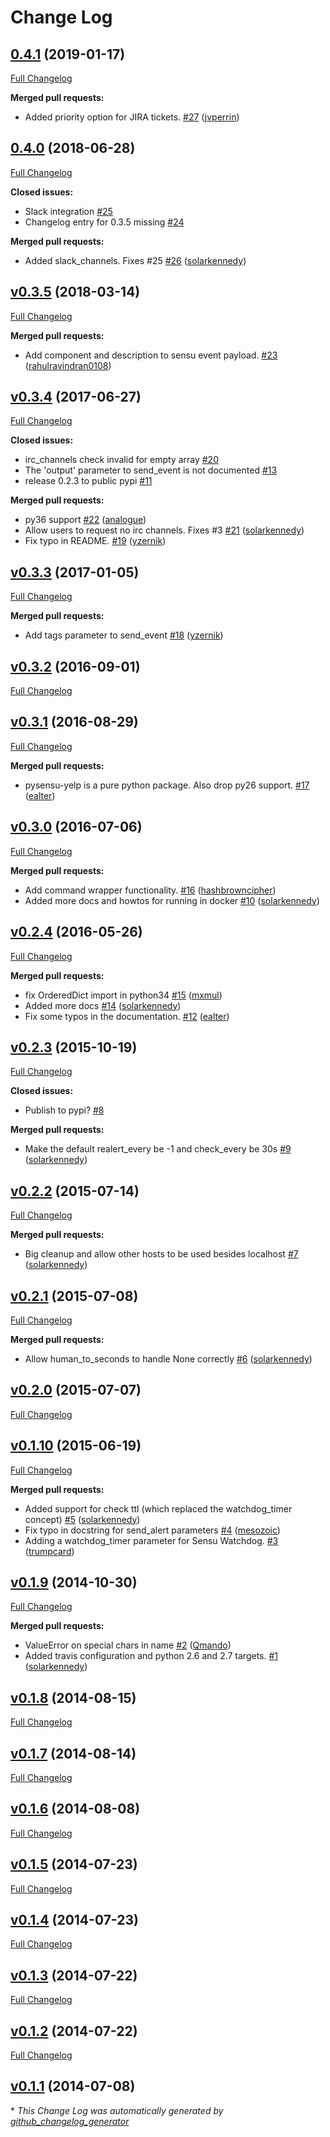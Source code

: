# Change Log

## [0.4.1](https://github.com/Yelp/pysensu-yelp/tree/v0.4.1) (2019-01-17)
[Full Changelog](https://github.com/Yelp/pysensu-yelp/compare/v0.4.0...0.4.1)

**Merged pull requests:**

- Added priority option for JIRA tickets. [\#27](https://github.com/Yelp/pysensu-yelp/pull/27) ([jvperrin](https://github.com/jvperrin))

## [0.4.0](https://github.com/Yelp/pysensu-yelp/tree/v0.4.0) (2018-06-28)
[Full Changelog](https://github.com/Yelp/pysensu-yelp/compare/v0.3.5...0.4.0)

**Closed issues:**

- Slack integration [\#25](https://github.com/Yelp/pysensu-yelp/issues/25)
- Changelog entry for 0.3.5 missing [\#24](https://github.com/Yelp/pysensu-yelp/issues/24)

**Merged pull requests:**

- Added slack\_channels. Fixes \#25 [\#26](https://github.com/Yelp/pysensu-yelp/pull/26) ([solarkennedy](https://github.com/solarkennedy))

## [v0.3.5](https://github.com/Yelp/pysensu-yelp/tree/v0.3.5) (2018-03-14)
[Full Changelog](https://github.com/Yelp/pysensu-yelp/compare/v0.3.4...v0.3.5)

**Merged pull requests:**

- Add component and description to sensu event payload. [\#23](https://github.com/Yelp/pysensu-yelp/pull/23) ([rahulravindran0108](https://github.com/rahulravindran0108))

## [v0.3.4](https://github.com/Yelp/pysensu-yelp/tree/v0.3.4) (2017-06-27)
[Full Changelog](https://github.com/Yelp/pysensu-yelp/compare/v0.3.3...v0.3.4)

**Closed issues:**

- irc\_channels check invalid for empty array [\#20](https://github.com/Yelp/pysensu-yelp/issues/20)
- The 'output' parameter to send\_event is not documented [\#13](https://github.com/Yelp/pysensu-yelp/issues/13)
- release 0.2.3 to public pypi [\#11](https://github.com/Yelp/pysensu-yelp/issues/11)

**Merged pull requests:**

- py36 support [\#22](https://github.com/Yelp/pysensu-yelp/pull/22) ([analogue](https://github.com/analogue))
- Allow users to request no irc channels. Fixes \#3 [\#21](https://github.com/Yelp/pysensu-yelp/pull/21) ([solarkennedy](https://github.com/solarkennedy))
- Fix typo in README. [\#19](https://github.com/Yelp/pysensu-yelp/pull/19) ([yzernik](https://github.com/yzernik))

## [v0.3.3](https://github.com/Yelp/pysensu-yelp/tree/v0.3.3) (2017-01-05)
[Full Changelog](https://github.com/Yelp/pysensu-yelp/compare/v0.3.2...v0.3.3)

**Merged pull requests:**

- Add tags parameter to send\_event [\#18](https://github.com/Yelp/pysensu-yelp/pull/18) ([yzernik](https://github.com/yzernik))

## [v0.3.2](https://github.com/Yelp/pysensu-yelp/tree/v0.3.2) (2016-09-01)
[Full Changelog](https://github.com/Yelp/pysensu-yelp/compare/v0.3.1...v0.3.2)

## [v0.3.1](https://github.com/Yelp/pysensu-yelp/tree/v0.3.1) (2016-08-29)
[Full Changelog](https://github.com/Yelp/pysensu-yelp/compare/v0.3.0...v0.3.1)

**Merged pull requests:**

- pysensu-yelp is a pure python package. Also drop py26 support. [\#17](https://github.com/Yelp/pysensu-yelp/pull/17) ([ealter](https://github.com/ealter))

## [v0.3.0](https://github.com/Yelp/pysensu-yelp/tree/v0.3.0) (2016-07-06)
[Full Changelog](https://github.com/Yelp/pysensu-yelp/compare/v0.2.4...v0.3.0)

**Merged pull requests:**

- Add command wrapper functionality. [\#16](https://github.com/Yelp/pysensu-yelp/pull/16) ([hashbrowncipher](https://github.com/hashbrowncipher))
- Added more docs and howtos for running in docker [\#10](https://github.com/Yelp/pysensu-yelp/pull/10) ([solarkennedy](https://github.com/solarkennedy))

## [v0.2.4](https://github.com/Yelp/pysensu-yelp/tree/v0.2.4) (2016-05-26)
[Full Changelog](https://github.com/Yelp/pysensu-yelp/compare/v0.2.3...v0.2.4)

**Merged pull requests:**

- fix OrderedDict import in python34 [\#15](https://github.com/Yelp/pysensu-yelp/pull/15) ([mxmul](https://github.com/mxmul))
- Added more docs [\#14](https://github.com/Yelp/pysensu-yelp/pull/14) ([solarkennedy](https://github.com/solarkennedy))
- Fix some typos in the documentation. [\#12](https://github.com/Yelp/pysensu-yelp/pull/12) ([ealter](https://github.com/ealter))

## [v0.2.3](https://github.com/Yelp/pysensu-yelp/tree/v0.2.3) (2015-10-19)
[Full Changelog](https://github.com/Yelp/pysensu-yelp/compare/v0.2.2...v0.2.3)

**Closed issues:**

- Publish to pypi? [\#8](https://github.com/Yelp/pysensu-yelp/issues/8)

**Merged pull requests:**

- Make the default realert\_every be -1 and check\_every be 30s [\#9](https://github.com/Yelp/pysensu-yelp/pull/9) ([solarkennedy](https://github.com/solarkennedy))

## [v0.2.2](https://github.com/Yelp/pysensu-yelp/tree/v0.2.2) (2015-07-14)
[Full Changelog](https://github.com/Yelp/pysensu-yelp/compare/v0.2.1...v0.2.2)

**Merged pull requests:**

- Big cleanup and allow other hosts to be used besides localhost [\#7](https://github.com/Yelp/pysensu-yelp/pull/7) ([solarkennedy](https://github.com/solarkennedy))

## [v0.2.1](https://github.com/Yelp/pysensu-yelp/tree/v0.2.1) (2015-07-08)
[Full Changelog](https://github.com/Yelp/pysensu-yelp/compare/v0.2.0...v0.2.1)

**Merged pull requests:**

- Allow human\_to\_seconds to handle None correctly [\#6](https://github.com/Yelp/pysensu-yelp/pull/6) ([solarkennedy](https://github.com/solarkennedy))

## [v0.2.0](https://github.com/Yelp/pysensu-yelp/tree/v0.2.0) (2015-07-07)
[Full Changelog](https://github.com/Yelp/pysensu-yelp/compare/v0.1.10...v0.2.0)

## [v0.1.10](https://github.com/Yelp/pysensu-yelp/tree/v0.1.10) (2015-06-19)
[Full Changelog](https://github.com/Yelp/pysensu-yelp/compare/v0.1.9...v0.1.10)

**Merged pull requests:**

- Added support for check ttl \(which replaced the watchdog\_timer concept\) [\#5](https://github.com/Yelp/pysensu-yelp/pull/5) ([solarkennedy](https://github.com/solarkennedy))
- Fix typo in docstring for send\_alert parameters [\#4](https://github.com/Yelp/pysensu-yelp/pull/4) ([mesozoic](https://github.com/mesozoic))
- Adding a watchdog\_timer parameter for Sensu Watchdog. [\#3](https://github.com/Yelp/pysensu-yelp/pull/3) ([trumpcard](https://github.com/trumpcard))

## [v0.1.9](https://github.com/Yelp/pysensu-yelp/tree/v0.1.9) (2014-10-30)
[Full Changelog](https://github.com/Yelp/pysensu-yelp/compare/v0.1.8...v0.1.9)

**Merged pull requests:**

- ValueError on special chars in name [\#2](https://github.com/Yelp/pysensu-yelp/pull/2) ([Qmando](https://github.com/Qmando))
- Added travis configuration and python 2.6 and 2.7 targets. [\#1](https://github.com/Yelp/pysensu-yelp/pull/1) ([solarkennedy](https://github.com/solarkennedy))

## [v0.1.8](https://github.com/Yelp/pysensu-yelp/tree/v0.1.8) (2014-08-15)
[Full Changelog](https://github.com/Yelp/pysensu-yelp/compare/v0.1.7...v0.1.8)

## [v0.1.7](https://github.com/Yelp/pysensu-yelp/tree/v0.1.7) (2014-08-14)
[Full Changelog](https://github.com/Yelp/pysensu-yelp/compare/v0.1.6...v0.1.7)

## [v0.1.6](https://github.com/Yelp/pysensu-yelp/tree/v0.1.6) (2014-08-08)
[Full Changelog](https://github.com/Yelp/pysensu-yelp/compare/v0.1.5...v0.1.6)

## [v0.1.5](https://github.com/Yelp/pysensu-yelp/tree/v0.1.5) (2014-07-23)
[Full Changelog](https://github.com/Yelp/pysensu-yelp/compare/v0.1.4...v0.1.5)

## [v0.1.4](https://github.com/Yelp/pysensu-yelp/tree/v0.1.4) (2014-07-23)
[Full Changelog](https://github.com/Yelp/pysensu-yelp/compare/v0.1.3...v0.1.4)

## [v0.1.3](https://github.com/Yelp/pysensu-yelp/tree/v0.1.3) (2014-07-22)
[Full Changelog](https://github.com/Yelp/pysensu-yelp/compare/v0.1.2...v0.1.3)

## [v0.1.2](https://github.com/Yelp/pysensu-yelp/tree/v0.1.2) (2014-07-22)
[Full Changelog](https://github.com/Yelp/pysensu-yelp/compare/v0.1.1...v0.1.2)

## [v0.1.1](https://github.com/Yelp/pysensu-yelp/tree/v0.1.1) (2014-07-08)


\* *This Change Log was automatically generated by [github_changelog_generator](https://github.com/skywinder/Github-Changelog-Generator)*
